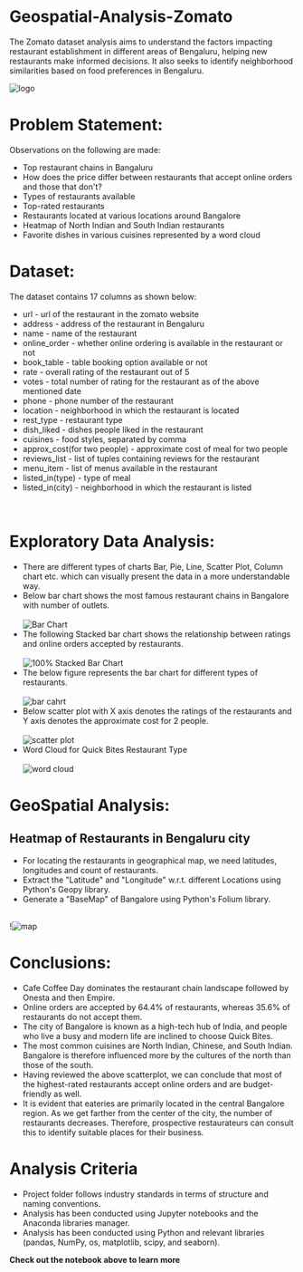  # Geospatial-Analysis-Zomato
The Zomato dataset analysis aims to understand the factors impacting restaurant establishment in different areas of Bengaluru, helping new restaurants make informed decisions. It also seeks to identify neighborhood similarities based on food preferences in Bengaluru.

![logo](https://upload.wikimedia.org/wikipedia/commons/thumb/b/bd/Zomato_Logo.svg/1200px-Zomato_Logo.svg.png?20220328090416)
# Problem Statement:
Observations on the following are made:
<ul>
  <li>Top restaurant chains in Bangaluru</li>
  <li>How does the price differ between restaurants that accept online orders and those that don't?</li>
  <li>Types of restaurants available</li>
  <li>Top-rated restaurants</li>
   <li> Restaurants located at various locations around Bangalore</li>
  <li>Heatmap of North Indian and South Indian restaurants</li>
  <li>Favorite dishes in various cuisines represented by a word cloud</li>
</ul></p>

# Dataset:
The dataset contains 17 columns as shown below:
<ul>
<li>url - url of the restaurant in the zomato website</li>
<li>address - address of the restaurant in Bengaluru</li>
<li>name - name of the restaurant</li>
<li>online_order - whether online ordering is available in the restaurant or not</li>
<li>book_table - table booking option available or not</li>
<li>rate - overall rating of the restaurant out of 5</li>
<li>votes - total number of rating for the restaurant as of the above mentioned date</li>
<li>phone - phone number of the restaurant</li>
<li>location - neighborhood in which the restaurant is located</li>
<li>rest_type - restaurant type</li>
<li>dish_liked - dishes people liked in the restaurant</li>
<li>cuisines - food styles, separated by comma</li>
<li>approx_cost(for two people) - approximate cost of meal for two people</li>
<li>reviews_list - list of tuples containing reviews for the restaurant</li>
<li>menu_item - list of menus available in the restaurant</li>
<li>listed_in(type) - type of meal</li>
<li>listed_in(city) - neighborhood in which the restaurant is listed</li></ul></p></br>

# Exploratory Data Analysis:
<ul>
  <li>There are different types of charts Bar, Pie, Line, Scatter Plot, Column chart etc. which can visually present the data in a more understandable way.</li>
  <li>Below bar chart shows the most famous restaurant chains in Bangalore with number of outlets.</li></br>
 
<img src="https://github.com/malvika-mall/Geospatial-Analysis-Zomato/blob/main/Visualizations/Most%20Famous%20Restaurant%20Chains.png" alt="Bar Chart">

  <li>The following Stacked bar chart shows the relationship between ratings and online orders accepted by restaurants.</li></br>
  <img src="https://github.com/malvika-mall/Geospatial-Analysis-Zomato/blob/main/Visualizations/Ratings%20Vs%20Online%20Order.png" alt="100% Stacked Bar Chart">
  <li>The below figure represents the bar chart for different types of restaurants.</li></br>
  <img src="https://github.com/malvika-mall/Geospatial-Analysis-Zomato/blob/main/Visualizations/Types%20of%20Restaurants%20in%20Banglore.png" alt="bar cahrt">
  <li>Below scatter plot with X axis denotes the ratings of the restaurants and Y axis denotes the approximate cost for 2 people.</li></br>
  <img src="https://github.com/malvika-mall/Geospatial-Analysis-Zomato/blob/main/Visualizations/Cost%20vs%20Rating.png" alt="scatter plot">
  <li>Word Cloud for Quick Bites Restaurant Type</li></br>
  <img src="https://github.com/malvika-mall/Geospatial-Analysis-Zomato/blob/main/Visualizations/Quickbites%20Restaurant%20WordCloud.png" alt="word cloud">
</ul>

# GeoSpatial Analysis:
## Heatmap of Restaurants in Bengaluru city
<ul>
  <li>For locating the restaurants in geographical map, we need latitudes, longitudes and count of restaurants.</li>
  <li>Extract the "Latitude" and "Longitude" w.r.t. different Locations using Python's Geopy library.</li>
   <li>Generate a "BaseMap" of Bangalore using Python's Folium library.</li>
</ul></br>
!<img src="https://github.com/malvika-mall/Geospatial-Analysis-Zomato/blob/main/Visualizations/194525572-e888e715-84ea-4a83-a304-a2ac19843997.gif" alt="map"></br>

# Conclusions:
<ul>
  <li>Cafe Coffee Day dominates the restaurant chain landscape followed by Onesta and then Empire.</li>
  <li>Online orders are accepted by 64.4% of restaurants, whereas 35.6% of restaurants do not accept them.</li>
  <li>The city of Bangalore is known as a high-tech hub of India, and people who live a busy and modern life are inclined to choose Quick Bites.</li>
  <li>The most common cuisines are North Indian, Chinese, and South Indian. Bangalore is therefore influenced more by the cultures of the north than those of the south.</li>
  <li>Having reviewed the above scatterplot, we can conclude that most of the highest-rated restaurants accept online orders and are budget-friendly as well.</li>
      <li>It is evident that eateries are primarily located in the central Bangalore region. As we get farther from the center of the city, the number of restaurants decreases. Therefore, prospective restaurateurs can consult this to identify suitable places for their business.</li>
</ul>

# Analysis Criteria
* Project folder follows industry standards in terms of structure and naming conventions.
* Analysis has been conducted using Jupyter notebooks and the Anaconda libraries manager.
* Analysis has been conducted using Python and relevant libraries (pandas, NumPy, os, matplotlib, scipy, and seaborn).

**Check out the notebook above to learn more**
